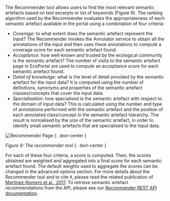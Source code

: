 The Recommender tool allows users to find the most relevant semantic artefacts based on text excerpts or list of keywords (Figure 9). The ranking algorithm used by the Recommender evaluates the appropriateness of each semantic artefact available in the portal using a combination of four criteria:
- _Coverage_: to what extent does the semantic artefact represent the input? The Recommender invokes the Annotator service to obtain all the annotations of the input and then uses these annotations to compute a coverage score for each semantic artefact found.
- _Acceptance_: how well-known and trusted by the ecological community is the semantic artefact? The number of visits to the semantic artefact page in EcoPortal are used to compute an acceptance score for each semantic artefact found.
- _Detail of knowledge_: what is the level of detail provided by the semantic artefact for the input data? It is computed using the number of definitions, synonyms and properties of the semantic artefact classes/concepts that cover the input data.
- _Specialisation_: how specialised is the semantic artefact with respect to the domain of input data? This is calculated using the number and type of annotations performed with the semantic artefact and the position of each annotated class/concept in the semantic artefact hierarchy. The result is normalised by the size of the semantic artefact, in order to identify small semantic artefacts that are specialised to the input data.

![Recommender Page]({{site.figures_link}}/{{page.portal}}/Figure9.png)
{: .text-center }

_Figure 9: The recommender tool_
{: .text-center }

For each of these four criteria, a score is computed. Then, the scores obtained are weighted and aggregated into a final score for each semantic artefact found. The default weights used to aggregate the scores can be changed in the advanced options section.
For more details about the Recommender tool and to cite it, please read the related publication of [Martínez-Romero et al., 2017](https://jbiomedsem.biomedcentral.com/articles/10.1186/s13326-017-0128-y).
To retrieve semantic artefact recommendations from the API, please see our [Recommender REST API documentation]().
